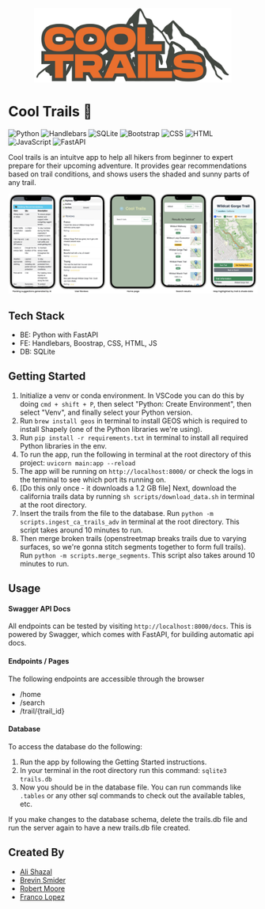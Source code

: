 <div align="center" width="100%">
    <img src="images/Logo Image.jpg" width="400" alt="" />
</div>

# Cool Trails 🥾

<!-- ▼▼▼▼ Uncomment these if the Repo is made public ▼▼▼▼ -->

<!-- <a target="_blank" href="https://github.com/rlmoore-b/cool-trails"><img src="https://img.shields.io/github/stars/rlmoore-b/cool-trails?style=flat" /></a> 
<a target="_blank" href="https://github.com/rlmoore-b/cool-trails"><img src="https://img.shields.io/github/last-commit/rlmoore-b/cool-trails" ></a> -->
<!-- <a href="https://github.com/rlmoore-b/cool-trails"><img src="https://hits.sh/github.com/rlmoore-b/cool-trails.svg?style=flat-square&label=%20Views&color=purple" alt="Views" /></a> -->

<img src="https://img.shields.io/badge/Python-FFD43B?style=for-the-badge&logo=python&logoColor=blue" alt="Python" /></a>
<img src="https://img.shields.io/badge/Handlebars%20js-f0772b?style=for-the-badge&logo=handlebarsdotjs&logoColor=black" alt="Handlebars" /><a>
<img src="https://img.shields.io/badge/Sqlite-003B57?style=for-the-badge&logo=sqlite&logoColor=white" alt="SQLite" /></a>
<img src="https://img.shields.io/badge/Bootstrap-563D7C?style=for-the-badge&logo=bootstrap&logoColor=white" alt="Bootstrap" /></a>
<img src="https://img.shields.io/badge/CSS3-1572B6?style=for-the-badge&logo=css3&logoColor=white" alt="CSS" /></a>
<img src="https://img.shields.io/badge/HTML5-E34F26?style=for-the-badge&logo=html5&logoColor=white" alt="HTML" /></a>
<img src="https://img.shields.io/badge/JavaScript-323330?style=for-the-badge&logo=javascript&logoColor=F7DF1E" alt="JavaScript" /></a>
<img src="https://img.shields.io/badge/fastapi-109989?style=for-the-badge&logo=FASTAPI&logoColor=white" alt="FastAPI" /></a>

Cool trails is an intuitve app to help all hikers from beginner to expert prepare for their upcoming adventure. It provides gear recommendations based on trail conditions, and shows users the shaded and sunny parts of any trail. 

<img src="images/Demo Image.jpg" width="700" alt="" />

## Tech Stack
- BE: Python with FastAPI
- FE: Handlebars, Boostrap, CSS, HTML, JS
- DB: SQLite

## Getting Started
1. Initialize a venv or conda environment. In VSCode you can do this by doing ```cmd + shift + P```, then select "Python: Create Environment", then select "Venv", and finally select your Python version.
2. Run ```brew install geos``` in terminal to install GEOS which is required to install Shapely (one of the Python libraries we're using).
3. Run ```pip install -r requirements.txt``` in terminal to install all required Python libraries in the env.
4. To run the app, run the following in terminal at the root directory of this project: ```uvicorn main:app --reload```
5. The app will be running on ```http://localhost:8000/``` or check the logs in the terminal to see which port its running on.
6. [Do this only once - it downloads a 1.2 GB file] Next, download the california trails data by running ```sh scripts/download_data.sh``` in terminal at the root directory.
7. Insert the trails from the file to the database. Run ```python -m scripts.ingest_ca_trails_adv``` in terminal at the root directory. This script takes around 10 minutes to run.
8. Then merge broken trails (openstreetmap breaks trails due to varying surfaces, so we're gonna stitch segments together to form full trails). Run ```python -m scripts.merge_segments```. This script also takes around 10 minutes to run.

## Usage

#### Swagger API Docs
All endpoints can be tested by visiting ```http://localhost:8000/docs```. This is powered by Swagger, which comes with FastAPI, for building automatic api docs.

#### Endpoints / Pages
The following endpoints are accessible through the browser
- /home
- /search
- /trail/{trail_id}

#### Database
To access the database do the following:
1. Run the app by following the Getting Started instructions.
2. In your terminal in the root directory run this command: ```sqlite3 trails.db```
3. Now you should be in the database file. You can run commands like ```.tables``` or any other sql commands to check out the available tables, etc.

If you make changes to the database schema, delete the trails.db file and run the server again to have a new trails.db file created.

## Created By

- [Ali Shazal](https://github.com/alishazal)
- [Brevin Smider](https://github.com/bsmider)
- [Robert Moore](https://github.com/rlmoore-b)
- [Franco Lopez](https://github.com/FrancoLopezDev)